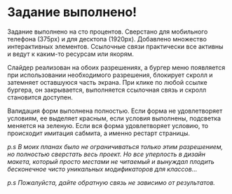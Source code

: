   # Задание выполнено!

Задание выполнено на сто процентов. Сверстано для мобильного телефона (375px) и для десктопа (1920px). Добавлено множество интерактивных элементов. Ссылочные связи практически все активны и ведут к каким-то ресурсам или якорям.

Слайдер реализован на обоих разрешениях, а бургер меню появляется при использовании необходимого разрешения, блокирует скролл и затемняет оставшуюся часть экрана. При клике по любой ссылке бургера, он закрывается, выполняется ссылочная связь и скролл становится доступен.

Валидация форм выполнена полностью. Если форма не удовлетворяет условиям, ее выделяет красным, если условия выполнены, подсветка меняется на зеленую. Если вся форма удовлетворяет условию, то происходит имитация сабмита, а именно рестарт страницы.

_p.s В моих планах было не ограничиваться только этим разрешением, но полностью сверстать весь проект. Но все уперлость в дизайн макета, который просто местами не читаемый и вынуждал плодить бесконечное чисто уникальных модификаторов для классов..._

_p.s Пожалуйста, дайте обратную связь не зависимо от результатов._
